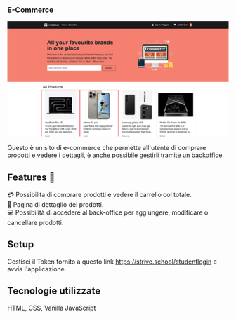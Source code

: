 ### E-Commerce

![E-Commerce photo](assets/E-Commerce%20photo.png)

Questo è un sito di e-commerce che permette all'utente di comprare prodotti e vedere i dettagli, è anche possibile gestirli tramite un backoffice.

## Features 📱

💳 Possibilita di comprare prodotti e vedere il carrello col totale.  
📃 Pagina di dettaglio dei prodotti.  
💻 Possibilità di accedere al back-office per aggiungere, modificare o cancellare prodotti.  

## Setup

Gestisci il Token fornito a questo link https://strive.school/studentlogin e avvia l'applicazione.

## Tecnologie utilizzate

HTML, CSS, Vanilla JavaScript